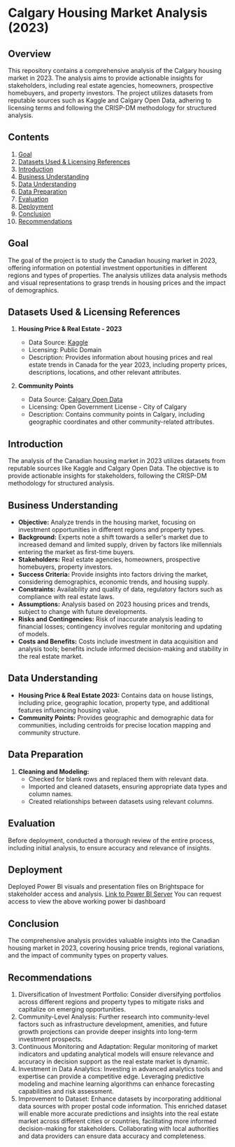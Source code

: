 # Calgary Housing Market Analysis (2023)

## Overview

This repository contains a comprehensive analysis of the Calgary housing market in 2023. The analysis aims to provide actionable insights for stakeholders, including real estate agencies, homeowners, prospective homebuyers, and property investors. The project utilizes datasets from reputable sources such as Kaggle and Calgary Open Data, adhering to licensing terms and following the CRISP-DM methodology for structured analysis.

## Contents

1. [Goal](#goal)
2. [Datasets Used & Licensing References](#datasets-used--licensing-references)
3. [Introduction](#introduction)
4. [Business Understanding](#business-understanding)
5. [Data Understanding](#data-understanding)
6. [Data Preparation](#data-preparation)
7. [Evaluation](#evaluation)
8. [Deployment](#deployment)
9. [Conclusion](#conclusion)
10. [Recommendations](#recommendations)

## Goal

The goal of the project is to study the Canadian housing market in 2023, offering information on potential investment opportunities in different regions and types of properties. The analysis utilizes data analysis methods and visual representations to grasp trends in housing prices and the impact of demographics.

## Datasets Used & Licensing References

1. **Housing Price & Real Estate - 2023**
   - Data Source: [Kaggle](https://www.kaggle.com/datasets/reenapinto/housing-price-and-real-estate-2023)
   - Licensing: Public Domain
   - Description: Provides information about housing prices and real estate trends in Canada for the year 2023, including property prices, descriptions, locations, and other relevant attributes.

2. **Community Points**
   - Data Source: [Calgary Open Data](https://data.calgary.ca/Base-Maps/Community-Points/j9ps-fyst/data)
   - Licensing: Open Government License - City of Calgary
   - Description: Contains community points in Calgary, including geographic coordinates and other community-related attributes.

## Introduction

The analysis of the Canadian housing market in 2023 utilizes datasets from reputable sources like Kaggle and Calgary Open Data. The objective is to provide actionable insights for stakeholders, following the CRISP-DM methodology for structured analysis.

## Business Understanding

- **Objective:** Analyze trends in the housing market, focusing on investment opportunities in different regions and property types.
- **Background:** Experts note a shift towards a seller's market due to increased demand and limited supply, driven by factors like millennials entering the market as first-time buyers.
- **Stakeholders:** Real estate agencies, homeowners, prospective homebuyers, property investors.
- **Success Criteria:** Provide insights into factors driving the market, considering demographics, economic trends, and housing supply.
- **Constraints:** Availability and quality of data, regulatory factors such as compliance with real estate laws.
- **Assumptions:** Analysis based on 2023 housing prices and trends, subject to change with future developments.
- **Risks and Contingencies:** Risk of inaccurate analysis leading to financial losses; contingency involves regular monitoring and updating of models.
- **Costs and Benefits:** Costs include investment in data acquisition and analysis tools; benefits include informed decision-making and stability in the real estate market.

## Data Understanding

- **Housing Price & Real Estate 2023:** Contains data on house listings, including price, geographic location, property type, and additional features influencing housing value.
- **Community Points:** Provides geographic and demographic data for communities, including centroids for precise location mapping and community structure.

## Data Preparation

1. **Cleaning and Modeling:**
   - Checked for blank rows and replaced them with relevant data.
   - Imported and cleaned datasets, ensuring appropriate data types and column names.
   - Created relationships between datasets using relevant columns.

## Evaluation

Before deployment, conducted a thorough review of the entire process, including initial analysis, to ensure accuracy and relevance of insights.

## Deployment

Deployed Power BI visuals and presentation files on Brightspace for stakeholder access and analysis. 
[Link to Power BI Server](https://app.powerbi.com/groups/me/reports/84bd6331-498c-42da-9409-870add279e4a/ReportSection?experience=power-bi)
You can request access to view the above working power bi dashboard

## Conclusion

The comprehensive analysis provides valuable insights into the Canadian housing market in 2023, covering housing price trends, regional variations, and the impact of community types on property values.

## Recommendations

1. Diversification of Investment Portfolio: Consider diversifying portfolios across different regions and property types to mitigate risks and capitalize on emerging opportunities.
2. Community-Level Analysis: Further research into community-level factors such as infrastructure development, amenities, and future growth projections can provide deeper insights into long-term investment prospects.
3. Continuous Monitoring and Adaptation: Regular monitoring of market indicators and updating analytical models will ensure relevance and accuracy in decision support as the real estate market is dynamic.
4. Investment in Data Analytics: Investing in advanced analytics tools and expertise can provide a competitive edge. Leveraging predictive modeling and machine learning algorithms can enhance forecasting capabilities and risk assessment.
5. Improvement to Dataset: Enhance datasets by incorporating additional data sources with proper postal code information. This enriched dataset will enable more accurate predictions and insights into the real estate market across different cities or countries, facilitating more informed decision-making for stakeholders. Collaborating with local authorities and data providers can ensure data accuracy and completeness.

